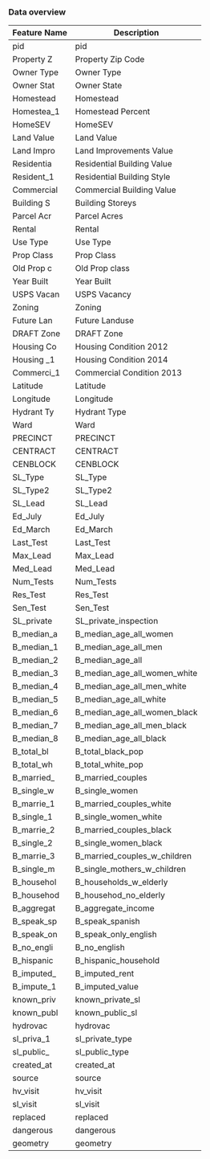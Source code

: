 ### Data overview

| Feature Name  | Description |
|---------------|-------------|
| pid | pid |
| Property Z | Property Zip Code |
| Owner Type | Owner Type |
| Owner Stat | Owner State |
| Homestead | Homestead |
| Homestea_1 | Homestead Percent |
| HomeSEV | HomeSEV |
| Land Value | Land Value |
| Land Impro | Land Improvements Value |
| Residentia | Residential Building Value |
| Resident_1 | Residential Building Style |
| Commercial | Commercial Building Value |
| Building S | Building Storeys |
| Parcel Acr | Parcel Acres |
| Rental | Rental |
| Use Type | Use Type |
| Prop Class | Prop Class |
| Old Prop c | Old Prop class |
| Year Built | Year Built |
| USPS Vacan | USPS Vacancy |
| Zoning | Zoning |
| Future Lan | Future Landuse |
| DRAFT Zone | DRAFT Zone |
| Housing Co | Housing Condition 2012 |
| Housing _1 | Housing Condition 2014 |
| Commerci_1 | Commercial Condition 2013 |
| Latitude | Latitude |
| Longitude | Longitude |
| Hydrant Ty | Hydrant Type |
| Ward | Ward |
| PRECINCT | PRECINCT |
| CENTRACT | CENTRACT |
| CENBLOCK | CENBLOCK |
| SL_Type | SL_Type |
| SL_Type2 | SL_Type2 |
| SL_Lead | SL_Lead |
| Ed_July | Ed_July |
| Ed_March | Ed_March |
| Last_Test | Last_Test |
| Max_Lead | Max_Lead |
| Med_Lead | Med_Lead |
| Num_Tests | Num_Tests |
| Res_Test | Res_Test |
| Sen_Test | Sen_Test |
| SL_private | SL_private_inspection |
| B_median_a | B_median_age_all_women |
| B_median_1 | B_median_age_all_men |
| B_median_2 | B_median_age_all |
| B_median_3 | B_median_age_all_women_white |
| B_median_4 | B_median_age_all_men_white |
| B_median_5 | B_median_age_all_white |
| B_median_6 | B_median_age_all_women_black |
| B_median_7 | B_median_age_all_men_black |
| B_median_8 | B_median_age_all_black |
| B_total_bl | B_total_black_pop |
| B_total_wh | B_total_white_pop |
| B_married_ | B_married_couples |
| B_single_w | B_single_women |
| B_marrie_1 | B_married_couples_white |
| B_single_1 | B_single_women_white |
| B_marrie_2 | B_married_couples_black |
| B_single_2 | B_single_women_black |
| B_marrie_3 | B_married_couples_w_children |
| B_single_m | B_single_mothers_w_children |
| B_househol | B_households_w_elderly |
| B_househod | B_househod_no_elderly |
| B_aggregat | B_aggregate_income |
| B_speak_sp | B_speak_spanish |
| B_speak_on | B_speak_only_english |
| B_no_engli | B_no_english |
| B_hispanic | B_hispanic_household |
| B_imputed_ | B_imputed_rent |
| B_impute_1 | B_imputed_value |
| known_priv | known_private_sl |
| known_publ | known_public_sl |
| hydrovac | hydrovac |
| sl_priva_1 | sl_private_type |
| sl_public_ | sl_public_type |
| created_at | created_at |
| source | source |
| hv_visit | hv_visit |
| sl_visit | sl_visit |
| replaced | replaced |
| dangerous | dangerous |
| geometry | geometry |
